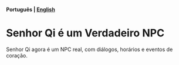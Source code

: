 #### Português | [English](./README.md)

# Senhor Qi é um Verdadeiro NPC
Senhor Qi agora é um NPC real, com diálogos, horários e eventos de coração. 
